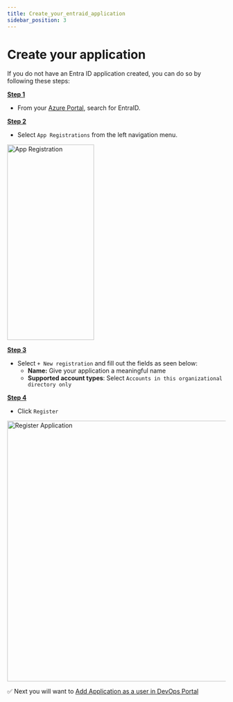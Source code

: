 ```yaml
---
title: Create_your_entraid_application
sidebar_position: 3
---
```


# Create your application

If you do not have an Entra ID application created, you can do so by following these steps:

<u>**Step 1**</u> 

- From your [Azure Portal](https://portal.azure.com), search for EntraID.

<u>**Step 2**</u> 

- Select `App Registrations` from the left navigation menu.

<img src="/how-tos/datacoves/assets/azure_devops_overview.png" alt="App Registration" width="200" height="450" />

<u>**Step 3**</u> 

- Select `+ New registration` and fill out the fields as seen below:
  - **Name:** Give your application a meaningful name
  - **Supported account types**: Select `Accounts in this organizational directory only`
    
<u>**Step 4**</u> 

- Click `Register`

<img src="/how-tos/datacoves/assets/azure_devops_register_application.png" alt="Register Application" width="700" height="600" />

✅ Next you will want to [Add Application as a user in DevOps Portal](/how-tos/datacoves/add_entraid_app_as_user.md)
